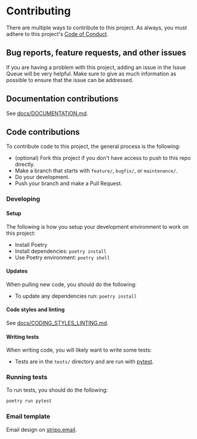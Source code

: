 # Contributing

There are multiple ways to contribute to this project. As always, you must adhere to this project's [Code of Conduct](./CODE_OF_CONDUCT.md).

## Bug reports, feature requests, and other issues

If you are having a problem with this project, adding an issue in the Issue Queue will be very helpful. Make sure to give as much information as possible to ensure that the issue can be addressed.

## Documentation contributions

See [docs/DOCUMENTATION.md](./DOCUMENTATION.md).

## Code contributions

To contribute code to this project, the general process is the following:

- (optional) Fork this project if you don't have access to push to this repo directly.
- Make a branch that starts with `feature/`, `bugfix/`, or `maintenance/`.
- Do your development.
- Push your branch and make a Pull Request.

### Developing

#### Setup

The following is how you setup your development environment to work on this project:

- Install Poetry
- Install dependencies: `poetry install`
- Use Poetry environment: `poetry shell`

#### Updates

When pulling new code, you should do the following:

- To update any dependencies run: `poetry install`

#### Code styles and linting

See [docs/CODING_STYLES_LINTING.md](./CODING_STYLES_LINTING.md).

#### Writing tests

When writing code, you will likely want to write some tests:

- Tests are in the `tests/` directory and are run with [pytest](https://docs.pytest.org/).

### Running tests

To run tests, you should do the following:

```bash
poetry run pytest
```

### Email template

Email design on [stripo.email](https://my.stripo.email/cabinet/#/template-editor/?projectId=684149&templateId=1544434&type=MY_TEMPLATE&templateProjectId=470969).
